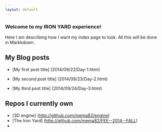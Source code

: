 ```yaml
---
layout: default
---
```


### Welcome to my IRON YARD experience!

Here I am describing how I want my index page to look. All this will be done in Markkdown.

## My Blog posts

* [My first post title] (2014/09/22/Day-1.html)

* [My second  post title] (2014/09/23/Day-2.html)

* [My third  post title] (2014/09/24/Day-3.html)

## Repos I currently own

* [3D engine] (http://github.com/mema82/engine)
* [The Iron Yard] (http://github.com/mema82/FEE--2014--FALL)
* 
